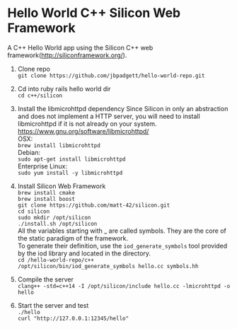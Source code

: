 # Hello World C++ Silicon Web Framework

A C++ Hello World app using the Silicon C++ web framework(<http://siliconframework.org/>).  

1. Clone repo  
```git clone https://github.com/jbpadgett/hello-world-repo.git```  

2. Cd into ruby rails hello world dir  
```cd c++/silicon```  

3. Install the libmicrohttpd dependency
Since Silicon in only an abstraction and does not implement a HTTP server, you will need to install libmicrohttpd if it is not already on your system.
<https://www.gnu.org/software/libmicrohttpd/>  
OSX:  
```brew install libmicrohttpd```  
Debian:  
```sudo apt-get install libmicrohttpd```  
Enterprise Linux:  
```sudo yum install -y libmicrohttpd```  

4. Install Silicon Web Framework  
```brew install cmake```  
```brew install boost ```  
```git clone https://github.com/matt-42/silicon.git```  
```cd silicon```  
```sudo mkdir /opt/silicon```  
```./install.sh /opt/silicon```  
All the variables starting with _ are called symbols. They are the core of the static paradigm of the framework.  
To generate their definition, use the ```iod_generate_symbols``` tool provided by the iod library and located in the directory.  
```cd /hello-world-repo/c++```  
```/opt/silicon/bin/iod_generate_symbols hello.cc symbols.hh```  

5. Compile the server  
```clang++ -std=c++14 -I /opt/silicon/include hello.cc -lmicrohttpd -o hello```  

6. Start the server and test  
``` ./hello ```  
``` curl "http://127.0.0.1:12345/hello" ```  

